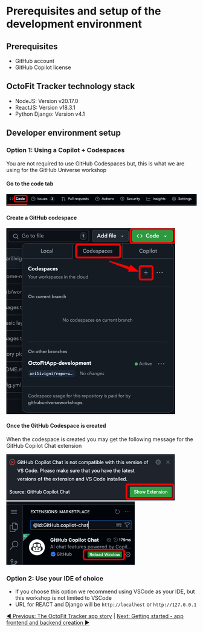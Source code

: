 # Prerequisites and setup of the development environment

## Prerequisites

- GitHub account
- GitHub Copilot license

## OctoFit Tracker technology stack

- NodeJS: Version v20.17.0
- ReactJS: Version v18.3.1
- Python Django: Version v4.1

## Developer environment setup

### Option 1: Using a Copilot + Codespaces

You are not required to use GitHub Codespaces
but, this is what we are using for the GitHub Universe workshop

#### Go to the code tab

![code tab](./2_1_code-tab.png)

#### Create a GitHub codespace

![create a GitHub codespace](./2_2_codespace-create.png)

#### Once the GitHub Codespace is created

When the codespace is created you may get the following message for the GitHub Copilot Chat extension

![show extension](./2_3_codesapce-show-extension.png)</br>
![copilot extension reload](./2_4_codespace-copilot-ext-reload.png)

### Option 2: Use your IDE of choice

- If you choose this option we recommend using VSCode as your IDE, but this workshop is not limited to VSCode
- URL for REACT and Django will be `http://localhost` or `http://127.0.0.1`

[:arrow_backward: Previous: The OctoFit Tracker app story](../1_Story/README.md) | [Next: Getting started - app frontend and backend creation :arrow_forward:](../3_GettingStarted/README.md)
